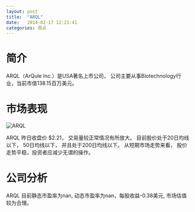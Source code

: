 ```yaml
---
layout: post
title:  "ARQL"
date:   2014-02-17 12:21:41
categories: 观点
---
```


# 简介
ARQL（ArQule Inc.）是USA著名上市公司，
公司主要从事Biotechnology行业，当前市值138.15百万美元。

# 市场表现

![ARQL](http://finviz.com/chart.ashx?t=ARQL&ty=c&ta=1&p=d&s=l)

ARQL 昨日收盘价 $2.21，
交易量较正常情况有所放大。
目前股价处于20日均线以下，
50日均线以下，
并且处于200日均线以下。
从短期市场走势来看，
股价走势平稳，投资者应减少无谓的操作。

# 公司分析
ARQL 目前静态市盈率为nan, 动态市盈率为nan，每股收益-0.38美元,
市场估值较为合理。
